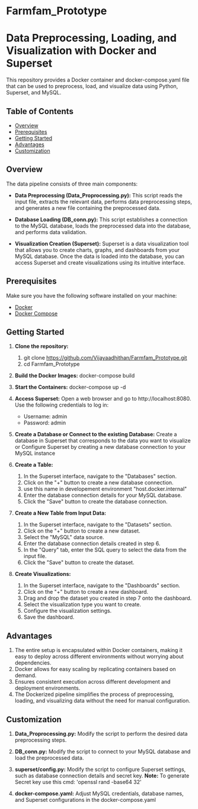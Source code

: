# Farmfam_Prototype

# Data Preprocessing, Loading, and Visualization with Docker and Superset
This repository provides a Docker container and docker-compose.yaml file that can be used to preprocess, load, and visualize data using Python, Superset, and MySQL.

## Table of Contents
- [Overview](#overview)
- [Prerequisites](#prerequisites)
- [Getting Started](#getting-started)
- [Advantages](#advantages)
- [Customization](#customization)

## Overview
The data pipeline consists of three main components:

-  **Data Preprocessing (Data_Proprocessing.py):** This script reads the input file, extracts the relevant data, performs data preprocessing steps, and generates a new file containing the preprocessed data.

- **Database Loading (DB_conn.py):** This script establishes a connection to the MySQL database, loads the preprocessed data into the database, and performs data validation.

- **Visualization Creation (Superset):** Superset is a data visualization tool that allows you to create charts, graphs, and dashboards from your MySQL database. Once the data is loaded into the database, you can access Superset and create visualizations using its intuitive interface.

## Prerequisites

Make sure you have the following software installed on your machine:

- [Docker](https://www.docker.com/get-started)
- [Docker Compose](https://docs.docker.com/compose/install/)

## Getting Started

1. **Clone the repository:**
   1. git clone https://github.com/Vijayaadhithan/Farmfam_Prototype.git
   2. cd Farmfam_Prototype
3. **Build the Docker Images:**
   docker-compose build
4. **Start the Containers:**
   docker-compose up -d
5. **Access Superset:** Open a web browser and go to http://localhost:8080. Use the following credentials to log in:
      - Username: admin
      - Password: admin
6. **Create a Database or Connect to the existing Database:** Create a database in Superset that corresponds to the data you want to visualize or Configure Superset by creating a new                                                                 database connection to your MySQL instance
7. **Create a Table:**
   1. In the Superset interface, navigate to the "Databases" section.
   2. Click on the "+" button to create a new database connection.
   3. use this name in developement environment "host.docker.internal"
   4. Enter the database connection details for your MySQL database.
   5. Click the "Save" button to create the database connection.

8. **Create a New Table from Input Data:**
   1. In the Superset interface, navigate to the "Datasets" section.
   2. Click on the "+" button to create a new dataset.
   3. Select the "MySQL" data source.
   4. Enter the database connection details created in step 6.
   5. In the "Query" tab, enter the SQL query to select the data from the input file.
   6. Click the "Save" button to create the dataset.

9. **Create Visualizations:**
   1. In the Superset interface, navigate to the "Dashboards" section.
   2. Click on the "+" button to create a new dashboard.
   3. Drag and drop the dataset you created in step 7 onto the dashboard.
   4. Select the visualization type you want to create.
   5. Configure the visualization settings.
   6. Save the dashboard.

## Advantages
1. The entire setup is encapsulated within Docker containers, making it easy to deploy across different environments without worrying about dependencies.
2. Docker allows for easy scaling by replicating containers based on demand.
3. Ensures consistent execution across different development and deployment environments.
4. The Dockerized pipeline simplifies the process of preprocessing, loading, and visualizing data without the need for manual configuration.

## Customization
1. **Data_Proprocessing.py:** Modify the script to perform the desired data preprocessing steps.

2. **DB_conn.py:** Modify the script to connect to your MySQL database and load the preprocessed data.

3. **superset/config.py:** Modify the script to configure Superset settings, such as database connection details and secret key.
                           **Note:** To generate Secret key use this cmd:  'openssl rand -base64 32'

5. **docker-compose.yaml:** Adjust MySQL credentials, database names, and Superset configurations in the docker-compose.yaml
